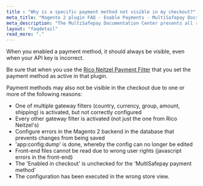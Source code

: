 ```yaml
---
title : "Why is a specific payment method not visible in my checkout?"
meta_title: "Magento 2 plugin FAQ - Enable Payments - MultiSafepay Docs"
meta_description: "The MultiSafepay Documentation Center presents all relevant information about our Plugins and API. You can also find support pages for Payment Methods, Tools and General Questions as well as the contact details of our Support and Integration Teams."
layout: "faqdetail"
read_more: "."
---
```


When you enabled a payment method, it should always be visible, even when your API key is incorrect.

Be sure that when you use the [Rico Neitzel Payment Filter](https://github.com/riconeitzel/PaymentFilter) that you set the payment method as active in that plugin.

Payment methods may also not be visible in the checkout due to one or more of the following reasons:

* One of multiple gateway filters (country, currency, group, amount, shipping) is activated, but not correctly configured
* Every other gateway filter is activated (not just the one from Rico Neitzel's)
* Configure errors in the Magento 2 backend in the database that prevents changes from being saved
* 'app:config:dump' is done, whereby the config can no longer be edited
* Front-end files cannot be read due to wrong user rights (javascript errors in the front-end)
* The 'Enabled in checkout' is unchecked for the 'MultiSafepay payment method'
* The configuration has been executed in the wrong store view.